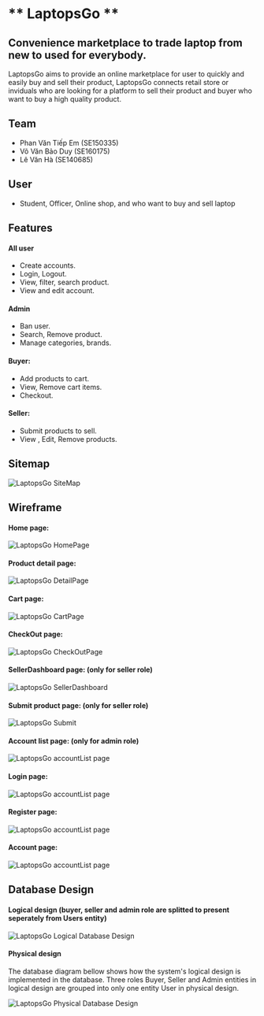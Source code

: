 # ** LaptopsGo **

## Convenience marketplace to trade laptop from new to used for everybody.

LaptopsGo aims to provide an online marketplace for user to quickly and easily buy and sell their product, LaptopsGo connects retail store or inviduals who are looking for a platform to sell their product and buyer who want to buy a high quality product.

## Team

-   Phan Văn Tiếp Em (SE150335)
-   Võ Văn Bảo Duy (SE160175)
-   Lê Văn Hà (SE140685)

## User

-   Student, Officer, Online shop, and who want to buy and sell laptop

## Features
#### All user
-   Create accounts.
-   Login, Logout.
-   View, filter, search product.
-   View and edit account.

#### Admin

-   Ban user.
-   Search, Remove product.
-   Manage categories, brands.

#### Buyer:

-   Add products to cart.
-   View, Remove cart items.
-   Checkout.

#### Seller:

-   Submit products to sell.
-   View , Edit, Remove products.

## Sitemap

![LaptopsGo SiteMap](./assets/sitemap.png)

## Wireframe

#### Home page:

![LaptopsGo HomePage](./assets/wireframes/LaptopsGo_Home.png)

#### Product detail page:

![LaptopsGo DetailPage](./assets/wireframes/LaptopsGo_Details.png)

#### Cart page:

![LaptopsGo CartPage](./assets/wireframes/LaptopsGo_Cart.png)

#### CheckOut page:

![LaptopsGo CheckOutPage](./assets/wireframes/LaptopsGo_CheckOut.png)

#### SellerDashboard page: (only for seller role)

![LaptopsGo SellerDashboard](./assets/wireframes/LaptopsGo_SellerDashBoardPage.png)

#### Submit product page: (only for seller role)

![LaptopsGo Submit](./assets/wireframes/LaptopsGo_SubmitProduct.png)


#### Account list page: (only for admin role)

![LaptopsGo accountList page](./assets/wireframes/LaptopsGo_AccountList.png)

#### Login page:

![LaptopsGo accountList page](./assets/wireframes/LaptopsGo_Login.png)

#### Register page:

![LaptopsGo accountList page](./assets/wireframes/LaptopsGo_Register.png)

#### Account page:

![LaptopsGo accountList page](./assets/wireframes/LaptopsGo_AccountManager.png)

## Database Design

#### Logical design (buyer, seller and admin role are splitted to present seperately from Users entity)

![LaptopsGo Logical Database Design](./assets/database-design/logical-database-design-split-role.png)

#### Physical design

The database diagram bellow shows how the system's logical design is implemented in the database. Three roles Buyer, Seller and Admin entities in logical design are grouped into only one entity User in physical design.

![LaptopsGo Physical Database Design](./assets/database-design/physical-design.png)

